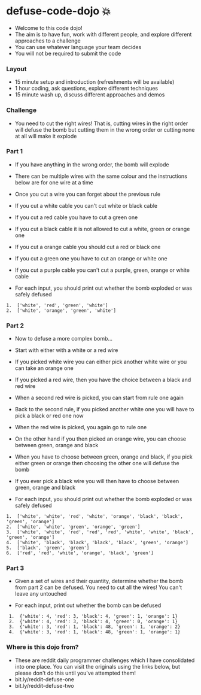 # defuse-code-dojo :boom:
 -  Welcome to this code dojo!
 - The aim is to have fun, work with different people, and explore different approaches to a challenge
- You can use whatever language your team decides
- You will not be required to submit the code

### Layout
- 15 minute setup and introduction (refreshments will be available)
- 1 hour coding, ask questions, explore different techniques
- 15 minute wash up, discuss different approaches and demos

### Challenge
- You need to cut the right wires! That is, cutting wires in the right order will defuse the bomb but cutting them in the wrong order or cutting none at all will make it explode

### Part 1
- If you have anything in the wrong order, the bomb will explode
- There can be multiple wires with the same colour and the instructions below are for one wire at a time
- Once you cut a wire you can forget about the previous rule

 - If you cut a white cable you can't cut white or black cable
 - If you cut a red cable you have to cut a green one
 - If you cut a black cable it is not allowed to cut a white, green or orange one
 - If you cut a orange cable you should cut a red or black one
 - If you cut a green one you have to cut an orange or white one
 - If you cut a purple cable you can't cut a purple, green, orange or white cable

- For each input, you should print out whether the bomb exploded or was safely defused
 ```
 1.  ['white', 'red', 'green', 'white']
 2.  ['white', 'orange', 'green', 'white']
 ```

### Part 2
- Now to defuse a more complex bomb...

 - Start with either with a white or a red wire
 - If you picked white wire you can either pick another white wire or you can take an orange one
 - If you picked a red wire, then you have the choice between a black and red wire
 - When a second red wire is picked, you can start from rule one again
 - Back to the second rule, if you picked another white one you will have to pick a black or red one now
 - When the red wire is picked, you again go to rule one
 - On the other hand if you then picked an orange wire, you can choose between green, orange and black
 - When you have to choose between green, orange and black, if you pick either green or orange then choosing the other one will defuse the bomb
 - If you ever pick a black wire you will then have to choose between green, orange and black

- For each input, you should print out whether the bomb exploded or was safely defused
 ```
 1.  ['white', 'white', 'red', 'white', 'orange', 'black', 'black', 'green', 'orange']
 2.  ['white', 'white', 'green', 'orange', 'green']
 3.  ['white', 'white', 'red', 'red', 'red', 'white', 'white', 'black', 'green', 'orange']
 4.  ['white', 'black', 'black', 'black', 'black', 'green', 'orange']
 5.  ['black', 'green', 'green']
 6.  ['red', 'red', 'white', 'orange', 'black', 'green']
 ```

### Part 3
- Given a set of wires and their quantity, determine whether the bomb from part 2 can be defused. You need to cut all the wires! You can't leave any untouched

- For each input, print out whether the bomb can be defused
```
 1.  {'white': 4, 'red': 3, 'black': 4, 'green': 1, 'orange': 1}
 2.  {'white': 4, 'red': 3, 'black': 4, 'green': 0, 'orange': 1}
 3.  {'white': 3, 'red': 1, 'black': 48, 'green': 1, 'orange': 2}
 4.  {'white': 3, 'red': 1, 'black': 48, 'green': 1, 'orange': 1}
 ```

### Where is this dojo from?
- These are reddit daily programmer challenges which I have consolidated into one place. You can visit the originals using the links below, but please don't do this until you've attempted them!
 - bit.ly/reddit-defuse-one
 - bit.ly/reddit-defuse-two
